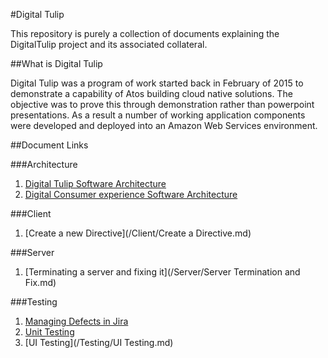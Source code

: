 #Digital Tulip

This repository is purely a collection of documents explaining the DigitalTulip project and its associated collateral. 

##What is Digital Tulip

Digital Tulip was a program of work started back in February of 2015 to demonstrate a capability of Atos building cloud native solutions. The objective was to prove this through demonstration rather than powerpoint presentations. As a result a number of working application components were developed and deployed into an Amazon Web Services environment.




##Document Links

###Architecture

1. [Digital Tulip Software Architecture](/Architecture/digitaltulipsoftwarearchitecture.md)
2. [Digital Consumer experience Software Architecture](/Architecture/dcxsoftwarearchtecture.md)

###Client

1. [Create a new Directive](/Client/Create a Directive.md)

###Server

1. [Terminating a server and fixing it](/Server/Server Termination and Fix.md)

###Testing

1. [Managing Defects in Jira](/Testing/Defects_in_Jira.md)
2. [Unit Testing](/Testing/JUnit_Testing.md)
3. [UI Testing](/Testing/UI Testing.md)